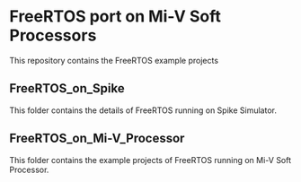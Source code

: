 # FreeRTOS port on Mi-V Soft Processors

This repository contains the FreeRTOS example projects

## FreeRTOS_on_Spike
   This folder contains the details of FreeRTOS running on Spike Simulator.
   
## FreeRTOS_on_Mi-V_Processor
   This folder contains the example projects of FreeRTOS running on Mi-V Soft Processor.
